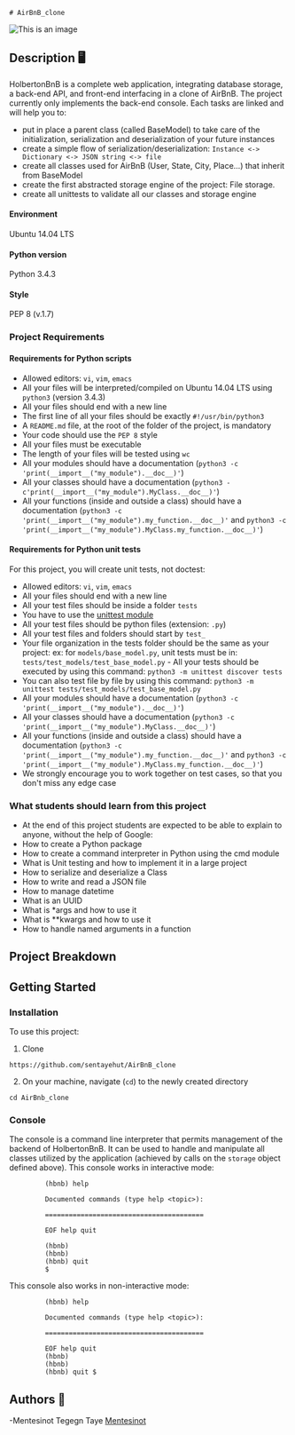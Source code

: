 	# AirBnB_clone
![This is an image](https://camo.githubusercontent.com/a8cd2eef2325c425519095dc2501111e630a77eddb454938c527cb82ea9c3aeb/68747470733a2f2f73332e616d617a6f6e6177732e636f6d2f696e7472616e65742d70726f6a656374732d66696c65732f686f6c626572746f6e7363686f6f6c2d6869676865722d6c6576656c5f70726f6772616d6d696e672b2f3236332f4842544e2d68626e622d46696e616c2e706e67)

## Description :desktop_computer:
HolbertonBnB is a complete web application, integrating database storage, a back-end API, and front-end 
interfacing in a clone of AirBnB. The project currently only implements the back-end console. 
Each tasks are linked and will help you to: 
- put in place a parent class (called BaseModel) to take care of the initialization, serialization and deserialization of your future instances 
- create a simple flow of serialization/deserialization: ```Instance <-> Dictionary <-> JSON string <-> file ``` 
- create all classes used for AirBnB (User, State, City, Place...) that inherit from BaseModel 
- create the first abstracted storage engine of the project: File storage. 
- create all unittests to validate all our classes and storage engine
#### Environment
Ubuntu 14.04 LTS
#### Python version
Python 3.4.3
#### Style
PEP 8 (v.1.7)
### Project Requirements
#### Requirements for Python scripts
- Allowed editors: `vi`, `vim`, `emacs` 
- All your files will be interpreted/compiled on Ubuntu 14.04 LTS using `python3` (version 3.4.3) 
- All your files should end with a new line 
- The first line of all your files should be exactly `#!/usr/bin/python3` 
- A `README.md` file, at the root of the folder of the project, is mandatory 
- Your code should use the `PEP 8` style 
- All your files must be executable 
- The length of your files will be tested using `wc` 
- All your modules should have a documentation (`python3 -c 'print(__import__("my_module").__doc__)'`) 
- All your classes should have a documentation (`python3 -c'print(__import__("my_module").MyClass.__doc__)'`) 
- All your functions (inside and outside a class) should have a documentation (`python3 -c 'print(__import__("my_module").my_function.__doc__)'` and `python3 -c 'print(__import__("my_module").MyClass.my_function.__doc__)'`)
#### Requirements for Python unit tests
For this project, you will create unit tests, not doctest: 
- Allowed editors: `vi`, `vim`, `emacs` 
- All your files should end with a new line 
- All your test files should be inside a folder `tests` 
- You have to use the [unittest module](https://docs.python.org/3.4/library/unittest.html#module-unittest) 
- All your test files should be python files (extension: `.py`) 
- All your test files and folders should start by `test_` 
- Your file organization in the tests folder should be the same as your project: ex: for `models/base_model.py`, unit tests must be in: `tests/test_models/test_base_model.py` - All your tests should be executed by using this command: 
`python3 -m unittest discover tests` 
- You can also test file by file by using this command: `python3 -m unittest tests/test_models/test_base_model.py` 
- All your modules should have a documentation (`python3 -c 'print(__import__("my_module").__doc__)'`) 
- All your classes should have a documentation (`python3 -c 'print(__import__("my_module").MyClass.__doc__)'`) 
- All your functions (inside and outside a class) should have a documentation (`python3 -c 'print(__import__("my_module").my_function.__doc__)'` and `python3 -c 
'print(__import__("my_module").MyClass.my_function.__doc__)'`) 
- We strongly encourage you to work together on test cases, so that you don't miss any edge case
### What students should learn from this project
- At the end of this project students are expected to be able to explain to anyone, without the help of Google: 
- How to create a Python package 
- How to create a command interpreter in Python using the cmd module 
- What is Unit testing and how to implement it in a large project 
- How to serialize and deserialize a Class 
- How to write and read a JSON file 
- How to manage datetime 
- What is an UUID 
- What is *args and how to use it 
- What is **kwargs and how to use it 
- How to handle named arguments in a function
## Project Breakdown

## Getting Started

### Installation
To use this project:
1. Clone

```
https://github.com/sentayehut/AirBnB_clone

``` 
2. On your machine, navigate (`cd`) to the newly created directory 

``` 
cd AirBnb_clone

```
### Console
The console is a command line interpreter that permits management of the backend of HolbertonBnB. 
It can be used to handle and manipulate all classes utilized by the application (achieved by calls on the `storage` object defined above).
This console works in interactive mode: 
```shell $ ./console.py 
         (hbnb) help 

         Documented commands (type help <topic>): 
   
         ======================================== 

         EOF help quit 

         (hbnb) 
         (hbnb) 
         (hbnb) quit 
         $ 
``` 
This console also works in non-interactive mode: 
```shell $ ./console.py 
         (hbnb) help 
        
         Documented commands (type help <topic>): 

         ======================================== 
      
         EOF help quit 
         (hbnb) 
         (hbnb) 
         (hbnb) quit $
```
## Authors :memo:
-Mentesinot Tegegn Taye [Mentesinot](https://github.com/Mentesinot)

